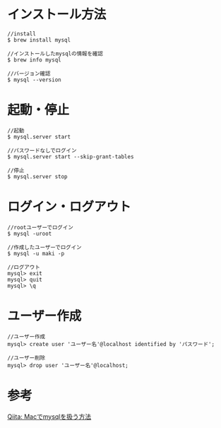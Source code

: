# インストール方法
```
//install
$ brew install mysql

//インストールしたmysqlの情報を確認
$ brew info mysql

//バージョン確認
$ mysql --version
```

# 起動・停止
```
//起動
$ mysql.server start 

//パスワードなしでログイン
$ mysql.server start --skip-grant-tables 

//停止
$ mysql.server stop 
```

# ログイン・ログアウト
```
//rootユーザーでログイン
$ mysql -uroot

//作成したユーザーでログイン
$ mysql -u maki -p

//ログアウト
mysql> exit
mysql> quit
mysql> \q
```

# ユーザー作成
```
//ユーザー作成
mysql> create user 'ユーザー名'@localhost identified by 'パスワード';

//ユーザー削除
mysql> drop user 'ユーザー名'@localhost;
```


# 参考
[Qiita: Macでmysqlを扱う方法](https://qiita.com/fuwamaki/items/194c2a82bd6865f26045#%E3%83%86%E3%83%BC%E3%83%96%E3%83%AB%E7%8A%B6%E6%85%8B%E7%A2%BA%E8%AA%8D)
